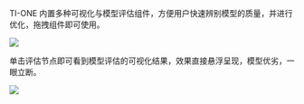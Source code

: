 TI-ONE 内置多种可视化与模型评估组件，方便用户快速辨别模型的质量，并进行优化，拖拽组件即可使用。

![](https://main.qcloudimg.com/raw/0d5794c5bebe42eb0975dd1ea47d64f9.png)


单击评估节点即可看到模型评估的可视化结果，效果直接悬浮呈现，模型优劣，一眼立断。

![](https://main.qcloudimg.com/raw/30af13647fced4d35e8f9becb0d4b3be.png)